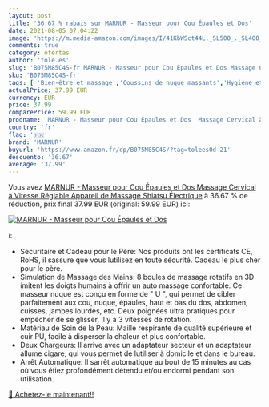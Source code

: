 ```yaml
---
layout: post
title: '36.67 % rabais sur MARNUR - Masseur pour Cou Épaules et Dos'
date: 2021-08-05 07:04:22
image: 'https://m.media-amazon.com/images/I/41KbWSct44L._SL500_._SL400_.jpg'
comments: true
category: ofertas
author: 'tole.es'
slug: 'B075M85C4S-fr MARNUR - Masseur pour Cou Épaules et Dos Massage Cervical...'
sku: 'B075M85C4S-fr'
tags: [ 'Bien-être et massage','Coussins de nuque massants','Hygiène et Santé','Massage et relaxation','Masseurs électriques','marnur', ]
actualPrice: 37.99 EUR
currency: EUR
price: 37.99
comparePrice: 59.99 EUR
prodname: 'MARNUR - Masseur pour Cou Épaules et Dos  Massage Cervical à Vitesse Réglable  Appareil de Massage Shiatsu Électrique'
country: 'fr'
flag: '🇫🇷'
brand: 'MARNUR'
buyurl: 'https://www.amazon.fr/dp/B075M85C4S/?tag=tolees0d-21'
descuento: '36.67'
average: '37.99'
---
```


Vous avez [MARNUR - Masseur pour Cou Épaules et Dos  Massage Cervical à Vitesse Réglable  Appareil de Massage Shiatsu Électrique](https://www.amazon.fr/dp/B075M85C4S/?tag=tolees0d-21)  à  36.67 % de réduction, prix final  37.99 EUR (original: 59.99 EUR) ici:

[![MARNUR - Masseur pour Cou Épaules et Dos](https://m.media-amazon.com/images/I/41KbWSct44L._SL500_._SL400_.jpg)](https://www.amazon.fr/dp/B075M85C4S/?tag=tolees0d-21)

ℹ️:

- Securitaire et Cadeau pour le Père: Nos produits ont les certificats CE, RoHS, il sassure que vous lutilisez en toute sécurité. Cadeau le plus cher pour le père.
- Simulation de Massage des Mains: 8 boules de massage rotatifs en 3D imitent les doigts humains à offrir un auto massage confortable. Ce masseur nuque est conçu en forme de " U ", qui permet de cibler parfaitement aux cou, nuque, épaules, haut et bas du dos, abdomen, cuisses, jambes lourdes, etc. Deux poignées ultra pratiques pour empêcher de se glisser, Il y a 3 vitesses de rotation.
- Matériau de Soin de la Peau: Maille respirante de qualité supérieure et cuir PU, facile à disperser la chaleur et plus confortable.
- Deux Chargeurs: Il arrive avec un adaptateur secteur et un adaptateur allume cigare, qui vous permet de lutiliser à domicile et dans le bureau.
- Arrêt Automatique: Il sarrêt automatique au bout de 15 minutes au cas où vous étiez profondément détendu et/ou endormi pendant son utilisation.

[🛒 Achetez-le maintenant!!](https://www.amazon.fr/dp/B075M85C4S/?tag=tolees0d-21)
